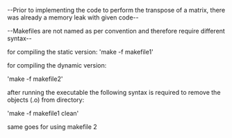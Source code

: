--Prior to implementing the code to perform the transpose of a matrix, there was already a memory leak with given code--


--Makefiles are not named as per convention and therefore require different syntax--

for compiling the static version: 
'make -f makefile1'

for compiling the dynamic version:

'make -f makefile2'

after running the executable the following syntax is required to remove the objects (.o) from directory:

'make -f makefile1 clean'

same goes for using makefile 2
